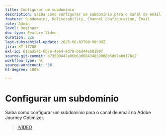 ```yaml
---
title: Configurar um subdomínio
description: Saiba como configurar um subdomínio para o canal de email no Adobe Journey Optimizer.
feature: Subdomains, Deliverability, Channel Configuration, Email
role: Admin
level: Beginner
doc-type: Feature Video
duration: 226
last-substantial-update: 2025-06-03T00:00:00Z
jira: KT-17708
exl-id: 61aaa541-6b7e-4e64-8d70-b6d44eb8190f
source-git-commit: b73589447a96b63d60434850000b5dd7abd176c2
workflow-type: ht
source-wordcount: '38'
ht-degree: 100%

---
```


# Configurar um subdomínio

Saiba como configurar um subdomínio para o canal de email no Adobe Journey Optimizer.

>[!VIDEO](https://video.tv.adobe.com/v/3458490/?learn=on&enablevpops)
